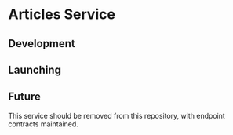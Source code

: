 # Articles Service

## Development

## Launching

## Future
This service should be removed from this repository, with endpoint contracts maintained.